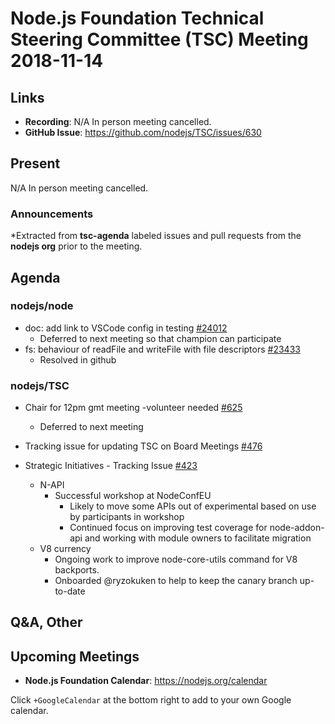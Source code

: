 # Node.js Foundation Technical Steering Committee (TSC) Meeting 2018-11-14

## Links

* **Recording**:  N/A In person meeting cancelled.
* **GitHub Issue**: https://github.com/nodejs/TSC/issues/630

## Present

N/A In person meeting cancelled.

### Announcements

*Extracted from **tsc-agenda** labeled issues and pull requests from the **nodejs org** prior to the meeting.

## Agenda

### nodejs/node

* doc: add link to VSCode config in testing [#24012](https://github.com/nodejs/node/pull/24012)
  * Deferred to next meeting so that champion can participate
* fs: behaviour of readFile and writeFile with file descriptors [#23433](https://github.com/nodejs/node/issues/23433)
  * Resolved in github

### nodejs/TSC

* Chair for 12pm gmt meeting -volunteer needed [#625](https://github.com/nodejs/TSC/issues/625)
  * Deferred to next meeting

* Tracking issue for updating TSC on Board Meetings [#476](https://github.com/nodejs/TSC/issues/476)

* Strategic Initiatives - Tracking Issue [#423](https://github.com/nodejs/TSC/issues/423)
  * N-API
    * Successful workshop at NodeConfEU
      * Likely to move some APIs out of experimental based on use by participants in workshop
      * Continued focus on improving test coverage for node-addon-api and working with module
        owners to facilitate migration
  * V8 currency
    * Ongoing work to improve node-core-utils command for V8 backports.
    * Onboarded @ryzokuken to help to keep the canary branch up-to-date

## Q&A, Other

## Upcoming Meetings

* **Node.js Foundation Calendar**: https://nodejs.org/calendar

Click `+GoogleCalendar` at the bottom right to add to your own Google calendar.
